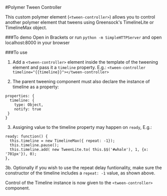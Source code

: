 #Polymer Tween Controller

This custom polymer element (`<tween-controller>`) allows you to control another polymer element that tweens using Greensock's TimelineLite or TimelineMax object.

###To demo
Open in Brackets or run `python -m SimpleHTTPServer` and open localhost:8000 in your browser

###To use

1. Add a `<tween-controller>` element inside the template of the tweening element and pass it a `timeline` property. E.g.:
`<tween-controller timeline="{{timeline}}"></tween-controller>`

2. The parent tweening component must also declare the instance of timeline as a property:

  ```
  properties: {
    timeline: {
      type: Object,
      notify: true
   }
  }
  ```

3. Assigning value to the timeline property may happen on `ready`, E.g.:

  ```
  ready: function() {
    this.timeline = new TimelineMax({ repeat: -1});
    this.timeline.pause();
    this.timeline.add( new TweenLite.to( this.$$('#whale'), 1, {x: '701px'}), 0);
  },
  ```


3b. Optionally if you wish to use the repeat delay funtionality, make sure the
   constructor of the timeline includes a `repeat: -1` value, as shown above.
  
Control of the Timeline instance is now given to the `<tween-controller>` component.


